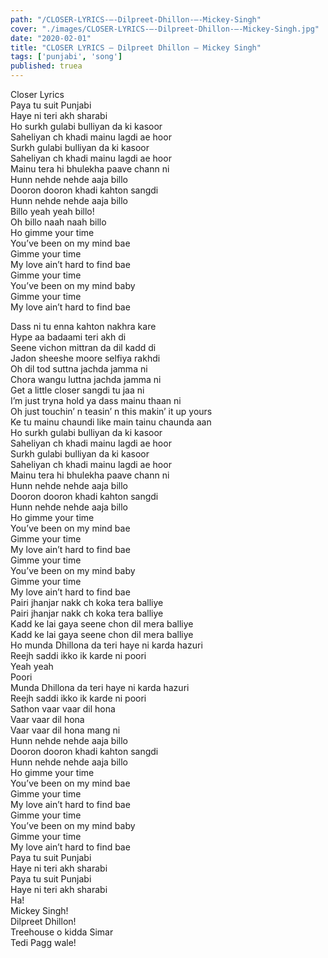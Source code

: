 ```yaml
---
path: "/CLOSER-LYRICS-–-Dilpreet-Dhillon-–-Mickey-Singh"
cover: "./images/CLOSER-LYRICS-–-Dilpreet-Dhillon-–-Mickey-Singh.jpg"
date: "2020-02-01"
title: "CLOSER LYRICS – Dilpreet Dhillon – Mickey Singh"
tags: ['punjabi', 'song']
published: truea
---
```

  
Closer Lyrics  
Paya tu suit Punjabi  
Haye ni teri akh sharabi  
Ho surkh gulabi bulliyan da ki kasoor  
Saheliyan ch khadi mainu lagdi ae hoor  
Surkh gulabi bulliyan da ki kasoor  
Saheliyan ch khadi mainu lagdi ae hoor  
Mainu tera hi bhulekha paave chann ni  
Hunn nehde nehde aaja billo  
Dooron dooron khadi kahton sangdi  
Hunn nehde nehde aaja billo  
Billo yeah yeah billo!  
Oh billo naah naah billo  
Ho gimme your time  
You’ve been on my mind bae  
Gimme your time  
My love ain’t hard to find bae  
Gimme your time  
You’ve been on my mind baby  
Gimme your time  
My love ain’t hard to find bae  
  
  
  
  
  
  
Dass ni tu enna kahton nakhra kare  
Hype aa badaami teri akh di  
Seene vichon mittran da dil kadd di  
Jadon sheeshe moore selfiya rakhdi  
Oh dil tod suttna jachda jamma ni  
Chora wangu luttna jachda jamma ni  
Get a little closer sangdi tu jaa ni  
I’m just tryna hold ya dass mainu thaan ni  
Oh just touchin’ n teasin’ n this makin’ it up yours  
Ke tu mainu chaundi like main tainu chaunda aan  
Ho surkh gulabi bulliyan da ki kasoor  
Saheliyan ch khadi mainu lagdi ae hoor  
Surkh gulabi bulliyan da ki kasoor  
Saheliyan ch khadi mainu lagdi ae hoor  
Mainu tera hi bhulekha paave chann ni  
Hunn nehde nehde aaja billo  
Dooron dooron khadi kahton sangdi  
Hunn nehde nehde aaja billo  
Ho gimme your time  
You’ve been on my mind bae  
Gimme your time  
My love ain’t hard to find bae  
Gimme your time  
You’ve been on my mind baby  
Gimme your time  
My love ain’t hard to find bae  
Pairi jhanjar nakk ch koka tera balliye  
Pairi jhanjar nakk ch koka tera balliye  
Kadd ke lai gaya seene chon dil mera balliye  
Kadd ke lai gaya seene chon dil mera balliye  
Ho munda Dhillona da teri haye ni karda hazuri  
Reejh saddi ikko ik karde ni poori  
Yeah yeah  
Poori  
Munda Dhillona da teri haye ni karda hazuri  
Reejh saddi ikko ik karde ni poori  
Sathon vaar vaar dil hona  
Vaar vaar dil hona  
Vaar vaar dil hona mang ni  
Hunn nehde nehde aaja billo  
Dooron dooron khadi kahton sangdi  
Hunn nehde nehde aaja billo  
Ho gimme your time  
You’ve been on my mind bae  
Gimme your time  
My love ain’t hard to find bae  
Gimme your time  
You’ve been on my mind baby  
Gimme your time  
My love ain’t hard to find bae  
Paya tu suit Punjabi  
Haye ni teri akh sharabi  
Paya tu suit Punjabi  
Haye ni teri akh sharabi  
Ha!  
Mickey Singh!  
Dilpreet Dhillon!  
Treehouse o kidda Simar  
Tedi Pagg wale!  
